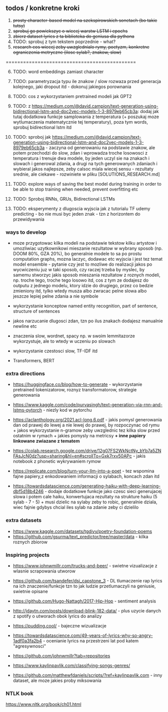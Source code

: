 ## todos / konkretne kroki

1. ~~prosty character-based model na szekspirowskich sonetach (bo takie tutsy)~~
2. ~~sprobuj go powiekszyc o wiecej warstw LSTM i epochs~~
3. ~~zbierz dataset lyrics z ta biblioteka do geniusa dla pythona~~
4. TODO: sprobuj z tym tekstem poprzednie - what?
5. ~~research cos wiecej zeby uwzglednialo rymy, poetyzm, konkretne ograniczenia metryczne (ilosc sylab?, znakow, slow)~~

=============================================

6. TODO: word embeddings zamiast character
7. TODO: parametryzacja typu ile znakow / slow rozwaza przed generacja kolejnego, jaki dropout itd - dokonuj jakiegos porownania
8. TODO: cos z wykorzystaniem pretrained modeli jak GPT2
9. TODO: z https://medium.com/@david.campion/text-generation-using-bidirectional-lstm-and-doc2vec-models-1-3-8979eb65cb3a: dodaj jak tutaj dodatkowa funkcje samplowania z temperatura (+ poszukaj moze wytlumaczenia matematycznie tej temperatury), poza tym words, sprobuj bidirectional lstm itd

10. TODO: sproboj jak https://medium.com/@david.campion/text-generation-using-bidirectional-lstm-and-doc2vec-models-1-3-8979eb65cb3a - zaczyna od generowaniu na podstawie znakow, ale potem przechodzi do slow, zdan i wprowadza troche losowosci z temperatura i trenuje dwa modele, by jeden uczyl sie na znakach i slowach i generowal zdania, a drugi na tych generowanych zdaniach i wybieral jakos najlepsze, zeby calsoc miala wiecej sensu - rezultaty srednie, ale ciekawe - rozwiniete w pliku [SOLUTIONS_RESEARCH.md]

11. TODO: explore ways of saving the best model during training in order to be able to stop training when needed, prevent overfitting etc

12. TODO: Sproboj RNNs, GRUs, Bidirectional LSTMs

13. TODO: eksperymenty z dlugoscia wyjscia jak z tutorialu TF udemy predicting - bo nie musi byc jeden znak - tzn z horizontem do przewidywania

### ways to develop

* moze przygotowac kilka modeli na podstawie tekstow kilku artystow i umozliwiac uzytkownikowi mieszanie rezultatow w wybrany sposob (np. DOOM 80%, GZA 20%), bo generalnie modele to sa po prostu computation graphs, mozna laczyc, dodawac etc wyjscia i jest tez temat model ensemble - pytanie czy jest to mozliwe do realizacji jakos po wycwiczeniu juz w taki sposob, czy raczej trzeba by myslec, by samemu stworzyc jakis sposob mieszania rezultatow z roznych modeli, np. troche tego, troche tego losowo itd, cos z tym ze dodajesz do outputu z jednego modelu, ktory idzie do drugiego, przez co bedzie zmieniony itd, tylko wtedy musza albo zwracac pelne slowa albo jeszcze lepiej pelne zdania a nie symbole

* wykorzystanie konceptow named entity recognition, part of sentence, structure of sentences

* jakos narzucanie dlugosci zdan, tzn po ilus znakach dodajesz manualnie newline etc

* znaczenia slow, wordnet, spacy np. w swoim lemmitazorze wykorzystuje, ale to wtedy w uczeniu po slowach

* wykorzystanie czestosci slow, TF-IDF itd

* Transformers, BERT

### extra directions

* https://huggingface.co/blog/how-to-generate - wykorzystanie pretrained tokenizatorow, roznyz transformatorow, strategie generowania

* https://www.kaggle.com/code/purvasingh/text-generation-via-rnn-and-lstms-pytorch - niezly kod w pytorchu

* https://aclanthology.org/2021.acl-long.6.pdf - jakis pomysl generowania dan od prawej do lewej a nie lewej do prawej, by rozpoczynac od rymu + jakos wykorzystanie n-gramow zeby uwzglednic tez kilka slow przed ostatnim w rymach + jakies pomysly na metricsy **+ inne papiery linkowane zwiazane z tematem**

* https://colab.research.google.com/drive/12g07FS2WkNctNy_bYb7a5ZNFAsJcN0dz?usp=sharing&hl=en#scrollTo=Gxk7rxv50APc - jakis notebook z phonetic wykrywaniem rymow

* https://replicate.com/blog/turn-your-llm-into-a-poet - tez wspomina fajne papiery,z enkodowaniem informacji o sylabach, koncach zdan itd

* https://towardsdatascience.com/generating-haiku-with-deep-learning-dbf5d18b4246 - dodaje dodatkowe funkcje jako czesc sieci generujacej slowa i potem cale haiku, konwertujaca rezultaty na strukture haiku (5 sylab - 7 - 5) + musi dzielic na sylaby zeby to robic, generalnie dziala, wiec fajnie gdybys chcial iles sylab na zdanie zeby ci dzielilo


### extra datasets
* https://www.kaggle.com/datasets/tgdivy/poetry-foundation-poems
* https://github.com/gsurma/text_predictor/tree/master/data - kilka roznych zbiorow


### Inspiring projects
* https://www.johnwmillr.com/trucks-and-beer/ - swietne vizualizacje z wlasnie scrapowania utworow
* https://github.com/tsandefer/dsi_capstone_3 - DL tlumaczenie rap lyrics na ich znaczenie/funkcje tzn to jak ludzie przetlumaczyli na geniusie, swietnie opisane
* https://github.com/Hugo-Nattagh/2017-Hip-Hop - sentiment analysis
* http://jdaytn.com/posts/download-blink-182-data/ - plus uzycie danych z spotify o utworach obok lyrics do analizy
* https://pudding.cool/ - bajeczne wizualizacje
* https://towardsdatascience.com/49-years-of-lyrics-why-so-angry-1adf0a3fa2b4 - ocenianie lyrics na przestrzeni lat pod katem "agresywnosci"

* https://github.com/johnwmillr?tab=repositories

* https://www.kaylinpavlik.com/classifying-songs-genres/
* https://github.com/matthewfdaniels/scripts/?ref=kaylinpavlik.com - inny dataset, ale moze jakies proby miksowania

### NTLK book
https://www.nltk.org/book/ch01.html
